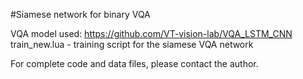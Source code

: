 #Siamese network for binary VQA

VQA model used: https://github.com/VT-vision-lab/VQA_LSTM_CNN
train_new.lua - training script for the siamese VQA network

For complete code and data files, please contact the author.

